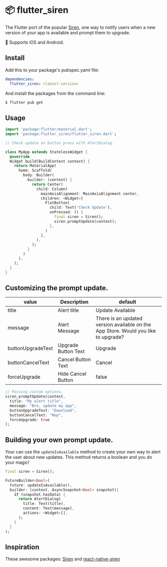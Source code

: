 # 📦 flutter_siren

The Flutter port of the popular [Siren](https://github.com/ArtSabintsev/Siren), one way to notify users when a new version of your app is available and prompt them to upgrade.

🚀 Supports iOS and Android.

## Install
Add this to your package's pubspec.yaml file:

```yaml
dependencies:
  flutter_siren: <latest-version>
```

And install the packages from the command line:

```sh
$ flutter pub get
```

## Usage

```dart
import 'package:flutter/material.dart';
import 'package:flutter_siren/flutter_siren.dart';

// Check update on button press with AlertDialog.

class MyApp extends StatelessWidget {
  @override
  Widget build(BuildContext context) {
    return MaterialApp(
      home: Scaffold(
        body: Builder(
          builder: (context) {
            return Center(
              child: Column(
                mainAxisAlignment: MainAxisAlignment.center,
                children: <Widget>[
                  FlatButton(
                    child: Text('Check Update'),
                    onPressed: () {
                      final siren = Siren();
                      siren.promptUpdate(context);
                    },
                  )
                ],
              ),
            );
          }
        )
      ),
    );
  }
}

```

## Customizing the prompt update. 

| value             | Description             | default |
| -------------     |-------------            | -----|
|title              | Alert title             | Update Available |
|message            | Alert Message           | There is an updated version available on the App Store. Would you like to upgrade? |
|buttonUpgradeText  | Upgrade Button Text     | Upgrade |
|buttonCancelText   | Cancel Button Text      | Cancel |
|forceUpgrade       | Hide Cancel Button      | false |

```dart
// Passing custom options.
siren.promptUpdate(context, 
  title: "My alert title", 
  message: "Bro, update my app", 
  buttonUpgradeText: "Download",  
  buttonCancelText: "Nop",
  forceUpgrade: true
);
```

## Building your own prompt update.

Your can use the `updateIsAvailable` method to create your own way to alert the user about new updates. This method returns a boolean and you do your magic!  
```dart 
final siren = Siren();

FutureBuilder<bool>(
  future: updateIsAvailable(),
  builder: (context, AsyncSnapshot<bool> snapshot){ 
    if (snapshot.hasData) {
      return AlertDialog(
        title: Text(title),
        content: Text(message),
        actions: <Widget>[],
      );
    }
  }
);
```

## Inspiration
These awesome packages: [Siren](https://github.com/ArtSabintsev/Siren) and [react-native-siren](https://github.com/GantMan/react-native-siren)
